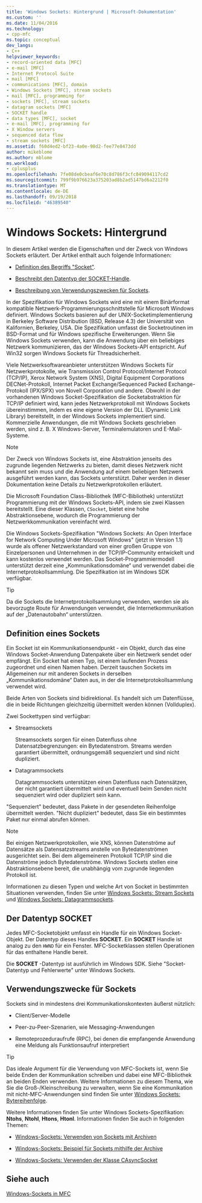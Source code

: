 ```yaml
---
title: 'Windows Sockets: Hintergrund | Microsoft-Dokumentation'
ms.custom: ''
ms.date: 11/04/2016
ms.technology:
- cpp-mfc
ms.topic: conceptual
dev_langs:
- C++
helpviewer_keywords:
- record-oriented data [MFC]
- e-mail [MFC]
- Internet Protocol Suite
- mail [MFC]
- communications [MFC], domain
- Windows Sockets [MFC], stream sockets
- mail [MFC], programming for
- sockets [MFC], stream sockets
- datagram sockets [MFC]
- SOCKET handle
- data types [MFC], socket
- e-mail [MFC], programming for
- X Window servers
- sequenced data flow
- stream sockets [MFC]
ms.assetid: f60d4ed2-bf23-4a0e-98d2-fee77e8473dd
author: mikeblome
ms.author: mblome
ms.workload:
- cplusplus
ms.openlocfilehash: 7fe08de0cbeaf6e70c8d786f3cfc849094117cd2
ms.sourcegitcommit: 799f9b976623a375203ad8b2ad5147bd6a2212f0
ms.translationtype: MT
ms.contentlocale: de-DE
ms.lasthandoff: 09/19/2018
ms.locfileid: "46389540"
---
```

# <a name="windows-sockets-background"></a>Windows Sockets: Hintergrund

In diesem Artikel werden die Eigenschaften und der Zweck von Windows Sockets erläutert. Der Artikel enthalt auch folgende Informationen:

- [Definition des Begriffs "Socket"](#_core_definition_of_a_socket).

- [Beschreibt den Datentyp der SOCKET-Handle](#_core_the_socket_data_type).

- [Beschreibung von Verwendungszwecken für Sockets](#_core_uses_for_sockets).

In der Spezifikation für Windows Sockets wird eine mit einem Binärformat kompatible Netzwerk-Programmierungsschnittstelle für Microsoft Windows definiert. Windows Sockets basieren auf der UNIX-Socketimplementierung in Berkeley Software Distribution (BSD, Release 4.3) der Universität von Kalifornien, Berkeley, USA. Die Spezifikation umfasst die Socketroutinen im BSD-Format und für Windows spezifische Erweiterungen. Wenn Sie Windows Sockets verwenden, kann die Anwendung über ein beliebiges Netzwerk kommunizieren, das der Windows Sockets-API entspricht. Auf Win32 sorgen Windows Sockets für Threadsicherheit.

Viele Netzwerksoftwareanbieter unterstützen Windows Sockets für Netzwerkprotokolle, wie Transmission Control Protocol/Internet Protocol (TCP/IP), Xerox Network System (XNS), Digital Equipment Corporations DECNet-Protokoll, Internet Packet Exchange/Sequenced Packed Exchange-Protokoll (IPX/SPX) von Novell Corporation und andere. Obwohl in der vorhandenen Windows Socket-Spezifikation die Socketabstraktion für TCP/IP definiert wird, kann jedes Netzwerkprotokoll mit Windows Sockets übereinstimmen, indem es eine eigene Version der DLL (Dynamic Link Library) bereitstellt, in der Windows Sockets implementiert sind. Kommerzielle Anwendungen, die mit Windows Sockets geschrieben werden, sind z. B. X Windows-Server, Terminalemulatoren und E-Mail-Systeme.

> [!NOTE]
>  Der Zweck von Windows Sockets ist, eine Abstraktion jenseits des zugrunde liegenden Netzwerks zu bieten, damit dieses Netzwerk nicht bekannt sein muss und die Anwendung auf einem beliebigen Netzwerk ausgeführt werden kann, das Sockets unterstützt. Daher werden in dieser Dokumentation keine Details zu Netzwerkprotokollen erläutert.

Die Microsoft Foundation Class-Bibliothek (MFC-Bibliothek) unterstützt Programmierung mit der Windows Sockets-API, indem sie zwei Klassen bereitstellt. Eine dieser Klassen, `CSocket`, bietet eine hohe Abstraktionsebene, wodurch die Programmierung der Netzwerkkommunikation vereinfacht wird.

Die Windows Sockets-Spezifikation "Windows Sockets: An Open Interface for Network Computing Under Microsoft Windows" (jetzt in Version 1.1) wurde als offener Netzwerkstandard von einer großen Gruppe von Einzelpersonen und Unternehmen in der TCP/IP-Community entwickelt und kann kostenlos verwendet werden. Das Socket-Programmiermodell unterstützt derzeit eine „Kommunikationsdomäne“ und verwendet dabei die Internetprotokollsammlung. Die Spezifikation ist im Windows SDK verfügbar.

> [!TIP]
>  Da die Sockets die Internetprotokollsammlung verwenden, werden sie als bevorzugte Route für Anwendungen verwendet, die Internetkommunikation auf der „Datenautobahn“ unterstützen.

##  <a name="_core_definition_of_a_socket"></a> Definition eines Sockets

Ein Socket ist ein Kommunikationsendpunkt - ein Objekt, durch das eine Windows Socket-Anwendung Datenpakete über ein Netzwerk sendet oder empfängt. Ein Socket hat einen Typ, ist einem laufenden Prozess zugeordnet und einen Namen haben. Derzeit tauschen Sockets im Allgemeinen nur mit anderen Sockets in derselben „Kommunikationsdomäne“ Daten aus, in der die Internetprotokollsammlung verwendet wird.

Beide Arten von Sockets sind bidirektional. Es handelt sich um Datenflüsse, die in beide Richtungen gleichzeitig übermittelt werden können (Vollduplex).

Zwei Sockettypen sind verfügbar:

- Streamsockets

     Streamsockets sorgen für einen Datenfluss ohne Datensatzbegrenzungen: ein Bytedatenstrom. Streams werden garantiert übermittelt, ordnungsgemäß sequenziert und sind nicht dupliziert.

- Datagrammsockets

     Datagrammsockets unterstützen einen Datenfluss nach Datensätzen, der nicht garantiert übermittelt wird und eventuell beim Senden nicht sequenziert wird oder dupliziert sein kann.

"Sequenziert" bedeutet, dass Pakete in der gesendeten Reihenfolge übermittelt werden. "Nicht dupliziert" bedeutet, dass Sie ein bestimmtes Paket nur einmal abrufen können.

> [!NOTE]
>  Bei einigen Netzwerkprotokollen, wie XNS, können Datenströme auf Datensätze als Datensatzstreams anstelle von Bytedatenströmen ausgerichtet sein. Bei dem allgemeineren Protokoll TCP/IP sind die Datenströme jedoch Bytedatenströme. Windows Sockets stellen eine Abstraktionsebene bereit, die unabhängig vom zugrunde liegenden Protokoll ist.

Informationen zu diesen Typen und welche Art von Socket in bestimmten Situationen verwenden, finden Sie unter [Windows Sockets: Stream Sockets](../mfc/windows-sockets-stream-sockets.md) und [Windows Sockets: Datagrammsockets](../mfc/windows-sockets-datagram-sockets.md).

##  <a name="_core_the_socket_data_type"></a> Der Datentyp SOCKET

Jedes MFC-Socketobjekt umfasst ein Handle für ein Windows Socket-Objekt. Der Datentyp dieses Handles **SOCKET**. Ein **SOCKET** Handle ist analog zu den `HWND` für ein Fenster. MFC-Socketklassen stellen Operationen für das enthaltene Handle bereit.

Die **SOCKET** -Datentyp ist ausführlich im Windows SDK. Siehe "Socket-Datentyp und Fehlerwerte" unter Windows Sockets.

##  <a name="_core_uses_for_sockets"></a> Verwendungszwecke für Sockets

Sockets sind in mindestens drei Kommunikationskontexten äußerst nützlich:

- Client/Server-Modelle

- Peer-zu-Peer-Szenarien, wie Messaging-Anwendungen

- Remoteprozeduraufrufe (RPC), bei denen die empfangende Anwendung eine Meldung als Funktionsaufruf interpretiert

> [!TIP]
>  Das ideale Argument für die Verwendung von MFC-Sockets ist, wenn Sie beide Enden der Kommunikation schreiben und dabei eine MFC-Bibliothek an beiden Enden verwenden. Weitere Informationen zu diesem Thema, wie Sie die Groß-/Kleinschreibung zu verwalten, wenn Sie eine Kommunikation mit nicht-MFC-Anwendungen sind finden Sie unter [Windows Sockets: Bytereihenfolge](../mfc/windows-sockets-byte-ordering.md).

Weitere Informationen finden Sie unter Windows Sockets-Spezifikation: **Ntohs**, **Ntohl**, **Htons**, **Htonl**. Informationen finden Sie auch in folgenden Themen:

- [Windows-Sockets: Verwenden von Sockets mit Archiven](../mfc/windows-sockets-using-sockets-with-archives.md)

- [Windows-Sockets: Beispiel für Sockets mithilfe der Archive](../mfc/windows-sockets-example-of-sockets-using-archives.md)

- [Windows-Sockets: Verwenden der Klasse CAsyncSocket](../mfc/windows-sockets-using-class-casyncsocket.md)

## <a name="see-also"></a>Siehe auch

[Windows-Sockets in MFC](../mfc/windows-sockets-in-mfc.md)

